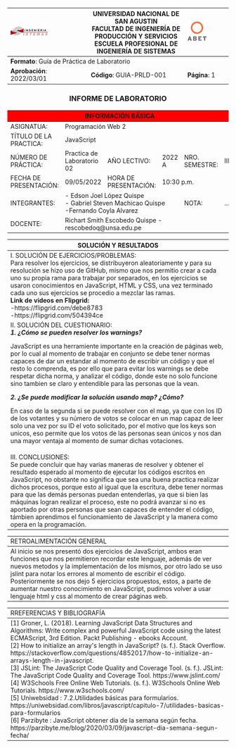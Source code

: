 <div align="center">
<table>
    <theader>
        <tr>
            <td><img src="./epis.png" alt="EPIS" style="width:50%; height:auto"/></td>
            <th>
                <span style="font-weight:bold;">UNIVERSIDAD NACIONAL DE SAN AGUSTIN</span><br />
                <span style="font-weight:bold;">FACULTAD DE INGENIERÍA DE PRODUCCIÓN Y SERVICIOS</span><br />
                <span style="font-weight:bold;">ESCUELA PROFESIONAL DE INGENIERÍA DE SISTEMAS</span>
            </th>
            <td><img src="./abet.png" alt="ABET" style="width:50%; height:auto"/></td>
        </tr>
    </theader>
    <tbody>
        <tr><td colspan="3"><span style="font-weight:bold;">Formato</span>: Guía de Práctica de Laboratorio</td></tr>
        <tr><td><span style="font-weight:bold;">Aprobación</span>:  2022/03/01</td><td><span style="font-weight:bold;">Código</span>: GUIA-PRLD-001</td><td><span style="font-weight:bold;">Página</span>: 1</td></tr>
    </tbody>
</table>
</div>
<div align="center">
 <h3>INFORME DE LABORATORIO</h3>
</div>
<table>
 <theader>
  <tr><th colspan="6" bgcolor="red">INFORMACIÓN BÁSICA</th></tr>
 </theader>
 <tbody>
  <tr><td>ASIGNATUA:</td><td colspan="5">Programación Web 2</td></tr>
  <tr><td>TÍTULO DE LA PRACTICA:</td><td colspan="5">JavaScript</td></tr>
  <tr><td>NÚMERO DE PRÁCTICA:</td><td>Practica de Laboratorio 02</td><td>AÑO LECTIVO:</td><td>2022 A</td><td>NRO. SEMESTRE:</td><td>III</td></tr>
  <tr><td>FECHA DE PRESENTACIÓN:</td><td>09/05/2022</td><td>HORA DE PRESENTACIÓN:</td><td colspan="3">10:30 p.m.</td></tr>
  <tr><td>INTEGRANTES:</td><td colspan="3">- Edson Joel López Quispe<br>- Gabriel Steven Machicao Quispe<br>-Fernando Coyla Alvarez</td><td>NOTA:</td><td>...</td></tr>
  <tr><td>DOCENTE:</td><td colspan="5">Richart Smith Escobedo Quispe - rescobedoq@unsa.edu.pe</td></tr>
 </tbody>
</table>
<table>
 <theader>
  <tr><th>SOLUCIÓN Y RESULTADOS</th></tr>
 </theader>
 <tbody>
  <tr><td>I. SOLUCIÓN DE EJERCICIOS/PROBLEMAS:<br> Para resolver los ejercicios, se distribuyeron aleatoriamente y para su resolución se hizo uso de GitHub, mismo que nos permitio crear a cada uno su propia rama para trabajar por separados, en los ejercicios se usaron conocimientos en JavaScript, HTML y CSS, una vez terminado cada uno sus ejercicios se procedio a mezclar las ramas.<br><strong>Link de videos en Flipgrid:</strong><br>-https://flipgrid.com/debe8783 <br>-https://flipgrid.com/504394ce </td></tr>
  <tr><td>II. SOLUCIÓN DEL CUESTIONARIO:<br><strong><em>1. ¿Cómo se pueden resolver los warnings?</em></strong><br><p>JavaScript es una herramiente importante en la creación de páginas web, por lo cual al momento de trabajar en conjunto se debe tener normas capaces de dar un estandar al momento de escribir un código y que el resto lo comprenda, es por ello que para evitar los warnings se debe respetar dicha norma, y analizar el código, donde este no solo funcione sino tambien se claro y entendible para las personas que la vean.<p><strong><em> 2. ¿Se puede modificar la solución usando map? ¿Cómo? </em></strong><p>En caso de la segunda si se puede resolver con el map, ya que con los ID de los votantes y su número de votos se colocar en un map capaz de leer solo una vez por su ID el voto solicitado, por el motivo que los keys son unicos, eso permite que los votos de las personas sean únicos y nos dan una mayor ventaja al momento de sumar dichas votaciones.</p>
</td></tr>
  <tr><td>III. CONCLUSIONES:<br>Se puede concluir que hay varias maneras de resolver y obtener el resultado esperado al momento de ejecutar los códigos escritos en JavaScript, no obstante no significa que sea una buena practica realizar dichos procesos, porque esto al igual que la escritura, debe tener normas para que las demás personas puedan entenderlas, ya que si bien las máquinas logran realizar el proceso, este no podrá avanzar si no es aportado por otras personas que sean capaces de entender el código, támbien aprendimos el funcionamiento de JavaScript y la manera como opera en la programación. </td></tr>
 </tbody>
</table>

<table>
 <theader>
  <tr><td>RETROALIMENTACIÓN GENERAL</td><tr>
 </theader>
 <tbody>
  <tr><td>Al inicio se nos presentó dos ejercicios de JavaScript, ambos eran funciones que nos permitieron recordar este lenguaje, además de ver nuevos metodos y la implementación de los mismos, por otro lado se uso jslint para notar los errores al momento de escribir el código. Posteriormente se nos dejo 5 ejercicios propuestos, estos, a parte de aumentar nuestro conocimiento en JavaScript, pudimos volver a usar lenguaje html y css al momento de crear páginas web. </td></tr>
 </tbody>
</table>

<table>
 <theader>
  <tr><td>RREFERENCIAS Y BIBLIOGRAFÍA</td><tr>
 </theader>
 <tbody>
  <tr><td>[1] Groner, L. (2018). Learning JavaScript Data Structures and Algorithms: Write complex and powerful JavaScript code using the latest ECMAScript, 3rd Edition. Packt Publishing - ebooks Account.<br>[2] How to initialize an array's length in JavaScript? (s. f.). Stack Overflow. https://stackoverflow.com/questions/4852017/how-to-initialize-an-arrays-length-in-javascript. <br>[3] JSLint: The JavaScript Code Quality and Coverage Tool. (s. f.). JSLint: The JavaScript Code Quality and Coverage Tool. https://www.jslint.com/ <br>[4] W3Schools Free Online Web Tutorials. (s. f.). W3Schools Online Web Tutorials. https://www.w3schools.com/ <br>[5] Uniwebsidad : 7.2.Utilidades básicas para formularios. https://uniwebsidad.com/libros/javascript/capitulo-7/utilidades-basicas-para-formularios <br> [6] Parzibyte : JavaScript obtener día de la semana según fecha. https://parzibyte.me/blog/2020/03/09/javascript-dia-semana-segun-fecha/ </td></tr>
 </tbody>
</table>
